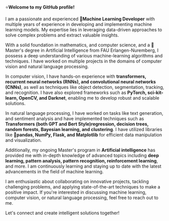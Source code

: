 ⭐**Welcome to my GitHub profile!**

I am a passionate and experienced 🧠**Machine Learning Developer** with multiple years of experience in developing and implementing machine learning models. My expertise lies in leveraging data-driven approaches to solve complex problems and extract valuable insights.

With a solid foundation in mathematics, and computer science, and a 📖Master's degree in Artificial Intelligence from FAU Erlangen-Nuremberg, I possess a deep understanding of various machine-learning algorithms and techniques. I have worked on multiple projects in the domains of computer vision and natural language processing.

In computer vision, I have hands-on experience with **transformers, recurrent neural networks (RNNs), and convolutional neural networks (CNNs)**, as well as techniques like object detection, segmentation, tracking, and recognition. I have also explored frameworks such as __PyTorch, sci-kit-learn, OpenCV, and Darknet__, enabling me to develop robust and scalable solutions.

In natural language processing, I have worked on tasks like text generation, and sentiment analysis and have implemented techniques such as **Transformers (both GPT and Bert Style)regression, decision trees, random forests, Bayesian learning, and clustering**. I have utilized libraries like 🐼**pandas, NumPy, Flask, and Matplotlib** for efficient data manipulation and visualization.

Additionally, my ongoing Master's program in **Artificial intelligence** has provided me with in-depth knowledge of advanced topics including **deep learning, pattern analysis, pattern recognition, reinforcement learning**, and more. I am continuously learning and staying up to date with the latest advancements in the field of machine learning.

I am enthusiastic about collaborating on innovative projects, tackling challenging problems, and applying state-of-the-art techniques to make a positive impact. If you're interested in discussing machine learning, computer vision, or natural language processing, feel free to reach out to me.

Let's connect and create intelligent solutions together!

